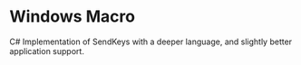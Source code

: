 # Windows Macro
C# Implementation of SendKeys with a deeper language, and slightly better application support.
